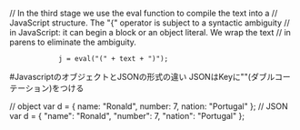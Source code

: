 // In the third stage we use the eval function to compile the text into a
// JavaScript structure. The "{" operator is subject to a syntactic ambiguity
// in JavaScript: it can begin a block or an object literal. We wrap the text
// in parens to eliminate the ambiguity.

                j = eval("(" + text + ")");
                
                
#JavascriptのオブジェクトとJSONの形式の違い
JSONはKeyに""(ダブルコーテーション)をつける
                
// object
var d = { name: "Ronald", number: 7, nation: "Portugal" };
// JSON
var d = { "name": "Ronald", "number": 7, "nation": "Portugal" };
